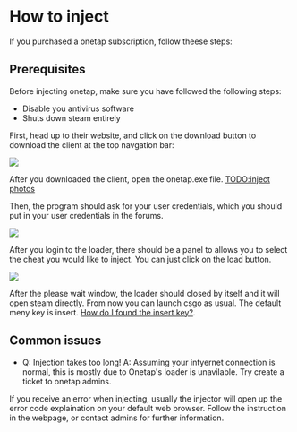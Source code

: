 # How to inject

If you purchased a onetap subscription, follow theese steps:

## Prerequisites

Before injecting onetap, make sure you have followed the following steps:

* Disable you antivirus software
* Shuts down steam entirely

First, head up to their website, and click on the download button to download the client at the top navgation bar:

![](https://i.imgur.com/r1Iq0c6.png)

After you downloaded the client, open the onetap.exe file. [TODO:inject photos](how-to-inject.md)

Then, the program should ask for your user credentials, which you should put in your user credentials in the forums.

![](https://i.imgur.com/bgEqGDX.png)

After you login to the loader, there should be a panel to allows you to select the cheat you would like to inject. You can just click on the load button. 

![](https://i.imgur.com/mPckWXR.png)

After the please wait window, the loader should closed by itself and it will open steam directly. From now you can launch csgo as usual. The default meny key is insert. [How do I found the insert key?](https://www.computerhope.com/jargon/i/insertke.htm).

## Common issues

* Q: Injection takes too long!
    A: Assuming your intyernet connection is normal, this is mostly due to Onetap's loader is unavilable. Try create a ticket to onetap admins.

If you receive an error when injecting, usually the injector will open up the error code explaination on your default web browser. Follow the instruction in the webpage, or contact admins for further information.